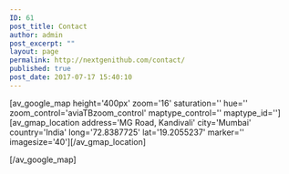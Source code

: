 ```yaml
---
ID: 61
post_title: Contact
author: admin
post_excerpt: ""
layout: page
permalink: http://nextgenithub.com/contact/
published: true
post_date: 2017-07-17 15:40:10
---
```

[av_google_map height='400px' zoom='16' saturation='' hue='' zoom_control='aviaTBzoom_control' maptype_control='' maptype_id='']
[av_gmap_location address='MG Road, Kandivali' city='Mumbai' country='India' long='72.8387725' lat='19.2055237' marker='' imagesize='40'][/av_gmap_location]

[/av_google_map]